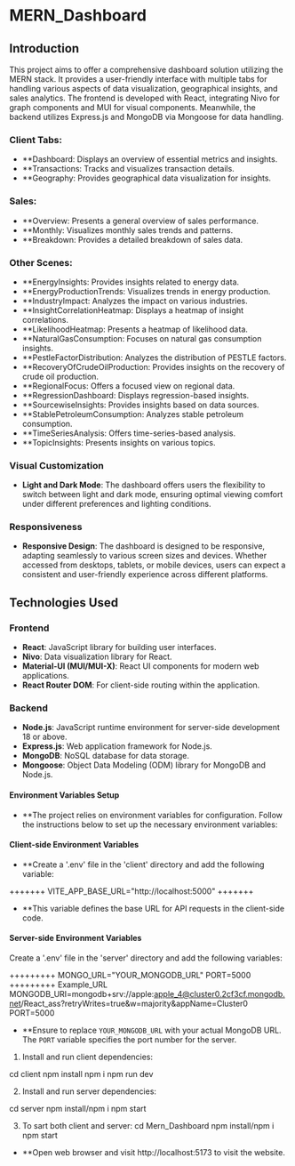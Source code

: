# MERN_Dashboard
## Introduction

This project aims to offer a comprehensive dashboard solution utilizing the MERN stack. It provides a user-friendly interface with multiple tabs for handling various aspects of data visualization, geographical insights, and sales analytics. The frontend is developed with React, integrating Nivo for graph components and MUI for visual components. Meanwhile, the backend utilizes Express.js and MongoDB via Mongoose for data handling.


### Client Tabs:
- **Dashboard: Displays an overview of essential metrics and insights.
- **Transactions: Tracks and visualizes transaction details.
- **Geography: Provides geographical data visualization for insights.

### Sales:
- **Overview: Presents a general overview of sales performance.
- **Monthly: Visualizes monthly sales trends and patterns.
- **Breakdown: Provides a detailed breakdown of sales data.
### Other Scenes:
- **EnergyInsights: Provides insights related to energy data.
- **EnergyProductionTrends: Visualizes trends in energy production.
- **IndustryImpact: Analyzes the impact on various industries.
- **InsightCorrelationHeatmap: Displays a heatmap of insight correlations.
- **LikelihoodHeatmap: Presents a heatmap of likelihood data.
- **NaturalGasConsumption: Focuses on natural gas consumption insights.
- **PestleFactorDistribution: Analyzes the distribution of PESTLE factors.
- **RecoveryOfCrudeOilProduction: Provides insights on the recovery of crude oil production.
- **RegionalFocus: Offers a focused view on regional data.
- **RegressionDashboard: Displays regression-based insights.
- **SourcewiseInsights: Provides insights based on data sources.
- **StablePetroleumConsumption: Analyzes stable petroleum consumption.
- **TimeSeriesAnalysis: Offers time-series-based analysis.
- **TopicInsights: Presents insights on various topics.

### Visual Customization

- **Light and Dark Mode**: The dashboard offers users the flexibility to switch between light and dark mode, ensuring optimal viewing comfort under different preferences and lighting conditions.

### Responsiveness

- **Responsive Design**: The dashboard is designed to be responsive, adapting seamlessly to various screen sizes and devices. Whether accessed from desktops, tablets, or mobile devices, users can expect a consistent and user-friendly experience across different platforms.

## Technologies Used ##

### Frontend

- **React**: JavaScript library for building user interfaces.
- **Nivo**: Data visualization library for React.
- **Material-UI (MUI/MUI-X)**: React UI components for modern web applications.
- **React Router DOM**: For client-side routing within the application.

### Backend

- **Node.js**: JavaScript runtime environment for server-side development 18 or above.
- **Express.js**: Web application framework for Node.js.
- **MongoDB**: NoSQL database for data storage.
- **Mongoose**: Object Data Modeling (ODM) library for MongoDB and Node.js.

#### Environment Variables Setup

- **The project relies on environment variables for configuration. Follow the instructions below to set up the necessary environment variables:

#### Client-side Environment Variables

- **Create a '.env' file in the 'client' directory and add the following variable:

+++++++
VITE_APP_BASE_URL="http://localhost:5000"
+++++++

- **This variable defines the base URL for API requests in the client-side code.

#### Server-side Environment Variables

Create a '.env' file in the 'server' directory and add the following variables:

+++++++++
MONGO_URL="YOUR_MONGODB_URL"
PORT=5000
+++++++++
Example_URL
MONGODB_URI=mongodb+srv://apple:apple_4@cluster0.2cf3cf.mongodb.net/React_ass?retryWrites=true&w=majority&appName=Cluster0
PORT=5000

- **Ensure to replace `YOUR_MONGODB_URL` with your actual MongoDB URL. The `PORT` variable specifies the port number for the server.

1. Install and run client dependencies:

cd client
npm install npm i
npm run dev


2. Install and run server dependencies:

cd server
npm install/npm i
npm start

3. To sart both client and server:
cd Mern_Dashboard
npm install/npm i
npm start

- **Open web browser and visit http://localhost:5173 to visit the website.

